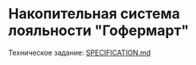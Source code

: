 # Накопительная система лояльности "Гофермарт"

Техническое задание: [SPECIFICATION.md](SPECIFICATION.md)
